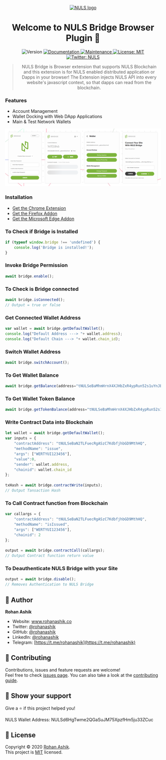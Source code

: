 
<p align="center">
  <a href="https://nuls.io" target="_blank" rel="noopener noreferrer"><img width="220" src="https://wallet.nuls.io/dist/img/logo.ef0bcec3.svg" alt="NULS logo"></a></p>

<h1 align="center">Welcome to NULS Bridge Browser Plugin 👋</h1>
<p align="center">
  <img alt="Version" src="https://img.shields.io/badge/version-0.4.5-blue.svg?cacheSeconds=2592000" />
  <a href="https://github.com/rohanashik/nulsbridge#readme" target="_blank">
    <img alt="Documentation" src="https://img.shields.io/badge/documentation-yes-brightgreen.svg" />
  </a>
  <a href="https://github.com/rohanashik/nulsbridge/graphs/commit-activity" target="_blank">
    <img alt="Maintenance" src="https://img.shields.io/badge/Maintained%3F-yes-green.svg" />
  </a>
  <a href="https://github.com/rohanashik/nulsbridge/blob/master/LICENSE" target="_blank">
    <img alt="License: MIT" src="https://img.shields.io/badge/license-MIT-yellow.svg" />
  </a>
  <a href="https://twitter.com/Nuls" target="_blank">
    <img alt="Twitter: NULS" src="https://img.shields.io/twitter/follow/Nuls.svg?style=social" />
  </a>
</p>

> <p align="center">NULS Bridge is Browser extension that supports NULS Blockchain and this extension is for NULS enabled distributed application or Dapps in your browser! The Extension injects NULS API into every website's javascript context, so that dapps can read from the blockchain.</p>


### Features

- Account Management
- Wallet Docking with Web DApp Applications
- Main & Test Network Wallets


<img alt="NULS Bridge" src="https://raw.githubusercontent.com/rohanashik/nulsbridge/master/assets/nuls-bridge-cross-browser-plugin.png" />


### Installation

- [Get the Chrome Extension](https://github.com/rohanashik/nulsbridge)
- [Get the Firefox Addon](https://github.com/rohanashik/nulsbridge)
- [Get the Microsoft Edge Addon](https://github.com/rohanashik/nulsbridge)



### To Check if Bridge is Installed

```javascript
if (typeof window.bridge !== 'undefined') {
    console.log('Bridge is installed!');
}
```

### Invoke Bridge Permission 

```javascript
await bridge.enable();
```

### To Check is Bridge connected 

```javascript
await bridge.isConnected();
// Output = true or false
```

### Get Connected Wallet Address

```javascript
var wallet = await bridge.getDefaultWallet();
console.log("Default Address ---> "+ wallet.address);
console.log("Default Chain ---> "+ wallet.chain_id);
```

### Switch Wallet Address

```javascript
await bridge.switchAccount();
```
### To Get Wallet Balance

```javascript
await bridge.getBalance(address="tNULSeBaMhmHrnX4XJHbZxR4ypRun52s1uYnJB", chainid=2, assetChainId=2);
```


### To Get Wallet Token Balance

```javascript
await bridge.getTokenBalance(address="tNULSeBaMhmHrnX4XJHbZxR4ypRun52s1uYnJB", chainid=2, "tNULSeBaNBWvMJc6RxtwabsDux3mgPjEKtb3Lm");
```

### Write Contract Data into Blockchain

```javascript
let wallet = await bridge.getDefaultWallet();
var inputs = {
    "contractAddress": "tNULSeBaN2TLFuecRgASzC7KdbfjhbGD9MthHQ",
    "methodName": "issue",
    "args": ["WERTYUI123456"],
    "value":0,
    "sender": wallet.address,
    "chainid": wallet.chain_id
};

txHash = await bridge.contractWrite(inputs);
// Output Tansaction Hash
```

### To Call Contract function from Blockchain

```javascript
var callargs = {
    "contractAddress": "tNULSeBaN2TLFuecRgASzC7KdbfjhbGD9MthHQ",
    "methodName": "isIssued",
    "args": ["WERTYUI123456"],
    "chainid": 2
};

output = await bridge.contractCall(callargs);
// Output Contract function return value
```


### To Deauthenticate NULS Bridge with your Site

```javascript
output = await bridge.disable();
// Removes Authentication to NULS Bridge
```




## 👤 Author

**Rohan Ashik**

* Website: www.rohanashik.co
* Twitter: [@rohanashik](https://twitter.com/rohanashik)
* GitHub: [@rohanashik](https://github.com/rohanashik)
* LinkedIn: [@rohanashik](https://linkedin.com/in/rohanashik)
* Telegram: [https://t.me/rohanashik](https://t.me/rohanashik)

## 🤝 Contributing

Contributions, issues and feature requests are welcome!<br />Feel free to check [issues page](https://github.com/rohanashik/nulsbridge/issues). You can also take a look at the [contributing guide](https://github.com/rohanashik/nulsbridge/blob/master/CONTRIBUTING.md).

## 👏 Show your support

Give a ⭐ if this project helped you!

NULS Wallet Address:
NULSd6HgTwme2QGaSuJM75XpzfHm5ju33ZCuc


## 📝 License

Copyright © 2020 [Rohan Ashik](https://github.com/rohanashik). <br/>
This project is [MIT](https://github.com/rohanashik/nulsbridge/blob/master/LICENSE) licensed.
